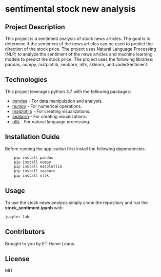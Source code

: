 # sentimental stock new analysis

## Project Description
This project is a sentiment analysis of stock news articles. The goal is to determine if the sentiment of the news articles can be used to predict the direction of the stock price. The project uses Natural Language Processing (NLP) to analyze the sentiment of the news articles and machine learning models to predict the stock price. The project uses the following libraries: pandas, numpy, matplotlib, seaborn, nltk, sklearn, and vaderSentiment.

## Technologies
This project leverages python 3.7 with the following packages:
* [pandas](https://pandas.pydata.org/docs) - For data manipulation and analysis.
* [numpy](https://numpy.org) - For numerical operations.
* [matplotlib](https://matplotlib.org) - For creating visualizations.
* [seaborn](https://seaborn.pydata.org) - For creating visualizations.
* [nltk](https://www.nltk.org) - For natural language processing.

## Installation Guide
Before running the application first install the following dependencies.
```python
    pip install pandas
    pip install numpy
    pip install matplotlib
    pip install seaborn
    pip install nltk
```

## Usage
To use the stock news analysis simply clone the repository and run the **stock_sentiment.ipynb** with:

```python
jupyter lab
```

## Contributors
Brought to you by ET Home Loans.

## License
MIT
```

